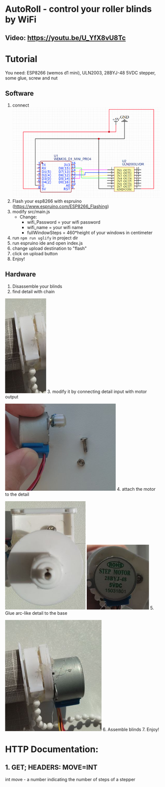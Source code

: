 # AutoRoll - control your roller blinds by WiFi
## Video: https://youtu.be/U_YfX8vU8Tc

# Tutorial
You need: ESP8266 (wemos d1 mini), ULN2003, 28BYJ-48 5VDC stepper, some glue, screw and nut
## Software
1. connect
   ![img.png](img.png)
2. Flash your esp8266 with espruino (https://www.espruino.com/ESP8266_Flashing)
3. modify src/main.js 
   - Change:
     - wifi_Password = your wifi password
     - wifi_name = your wifi name
     - fullWindowSteps = 460*height of your windows in centimeter
4. run `npm run uglify` in project dir
5. run espruino ide and open index.js
6. change upload destination to "flash"
7. click on upload button
8. Enjoy!

## Hardware
1. Disassemble your blinds
2. find detail with chain

![img_5.png](img_5.png)
3. modify it by connecting detail input with motor output

![img_4.png](img_4.png)
4. attach the motor to the detail

![img_3.png](img_3.png)
![img_2.png](img_2.png)
5. Glue arc-like detail to the base

![img_1.png](img_1.png)
6. Assemble blinds
7. Enjoy!

# HTTP Documentation:
## 1. GET; HEADERS: MOVE=INT
int move - a number indicating the number of steps of a stepper 